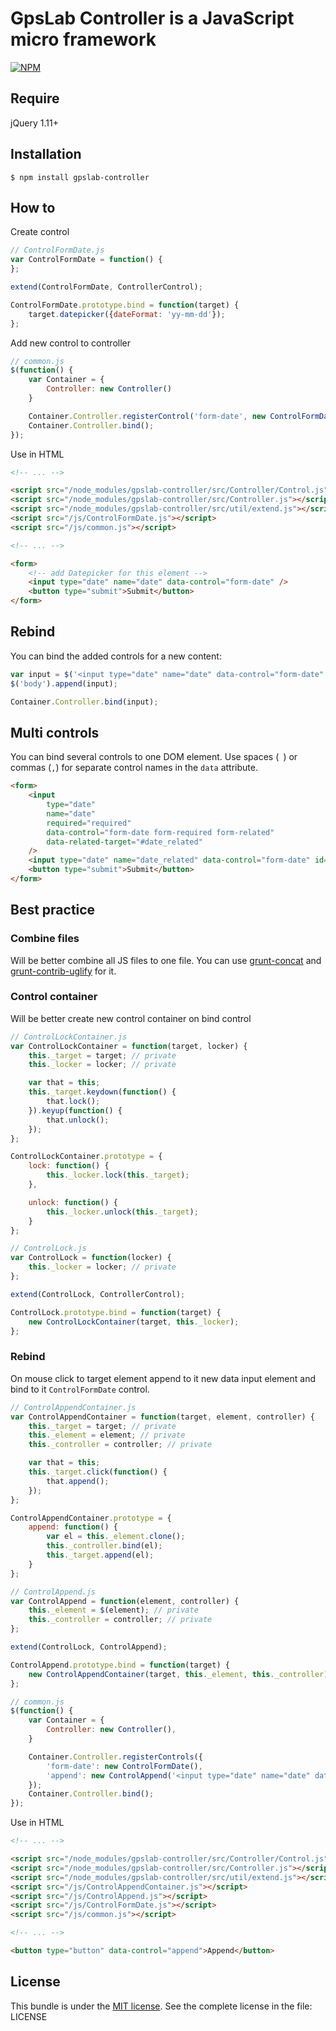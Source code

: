 GpsLab Controller is a JavaScript micro framework
=============================================

[![NPM](https://nodei.co/npm/gpslab-controller.png?downloads=true&stars=true)](https://nodei.co/npm/gpslab-controller/)

## Require

jQuery 1.11+

## Installation

```
$ npm install gpslab-controller
```

## How to

Create control

```js
// ControlFormDate.js
var ControlFormDate = function() {
};

extend(ControlFormDate, ControllerControl);

ControlFormDate.prototype.bind = function(target) {
    target.datepicker({dateFormat: 'yy-mm-dd'});
};
```

Add new control to controller

```js
// common.js
$(function() {
    var Container = {
        Controller: new Controller()
    }

    Container.Controller.registerControl('form-date', new ControlFormDate());
    Container.Controller.bind();
});
```

Use in HTML

```html
<!-- ... -->

<script src="/node_modules/gpslab-controller/src/Controller/Control.js"></script>
<script src="/node_modules/gpslab-controller/src/Controller.js"></script>
<script src="/node_modules/gpslab-controller/src/util/extend.js"></script>
<script src="/js/ControlFormDate.js"></script>
<script src="/js/common.js"></script>

<!-- ... -->

<form>
    <!-- add Datepicker for this element -->
    <input type="date" name="date" data-control="form-date" />
    <button type="submit">Submit</button>
</form>
```

## Rebind

You can bind the added controls for a new content:

```js
var input = $('<input type="date" name="date" data-control="form-date" />');
$('body').append(input);

Container.Controller.bind(input);
```

## Multi controls

You can bind several controls to one DOM element.
Use spaces (` `) or commas (`,`) for separate control names in the `data` attribute.

```html
<form>
    <input
        type="date"
        name="date"
        required="required"
        data-control="form-date form-required form-related"
        data-related-target="#date_related"
    />
    <input type="date" name="date_related" data-control="form-date" id="date_related" />
    <button type="submit">Submit</button>
</form>
```

## Best practice

### Combine files

Will be better combine all JS files to one file.
You can use [grunt-concat](https://www.npmjs.com/package/grunt-concat) and
[grunt-contrib-uglify](https://www.npmjs.com/package/grunt-contrib-uglify) for it.

### Control container

Will be better create new control container on bind control

```js
// ControlLockContainer.js
var ControlLockContainer = function(target, locker) {
    this._target = target; // private
    this._locker = locker; // private

    var that = this;
    this._target.keydown(function() {
        that.lock();
    }).keyup(function() {
        that.unlock();
    });
};

ControlLockContainer.prototype = {
    lock: function() {
        this._locker.lock(this._target);
    },

    unlock: function() {
        this._locker.unlock(this._target);
    }
};
```

```js
// ControlLock.js
var ControlLock = function(locker) {
    this._locker = locker; // private
};

extend(ControlLock, ControllerControl);

ControlLock.prototype.bind = function(target) {
    new ControlLockContainer(target, this._locker);
};
```

### Rebind

On mouse click to target element append to it new data input element and bind to it `ControlFormDate` control.

```js
// ControlAppendContainer.js
var ControlAppendContainer = function(target, element, controller) {
    this._target = target; // private
    this._element = element; // private
    this._controller = controller; // private

    var that = this;
    this._target.click(function() {
        that.append();
    });
};

ControlAppendContainer.prototype = {
    append: function() {
        var el = this._element.clone();
        this._controller.bind(el);
        this._target.append(el);
    }
};
```

```js
// ControlAppend.js
var ControlAppend = function(element, controller) {
    this._element = $(element); // private
    this._controller = controller; // private
};

extend(ControlLock, ControlAppend);

ControlAppend.prototype.bind = function(target) {
    new ControlAppendContainer(target, this._element, this._controller);
};
```

```js
// common.js
$(function() {
    var Container = {
        Controller: new Controller(),
    }

    Container.Controller.registerControls({
        'form-date': new ControlFormDate(),
        'append': new ControlAppend('<input type="date" name="date" data-control="form-date" />', Container.Controller)
    });
    Container.Controller.bind();
});
```

Use in HTML

```html
<!-- ... -->

<script src="/node_modules/gpslab-controller/src/Controller/Control.js"></script>
<script src="/node_modules/gpslab-controller/src/Controller.js"></script>
<script src="/node_modules/gpslab-controller/src/util/extend.js"></script>
<script src="/js/ControlAppendContainer.js"></script>
<script src="/js/ControlAppend.js"></script>
<script src="/js/ControlFormDate.js"></script>
<script src="/js/common.js"></script>

<!-- ... -->

<button type="button" data-control="append">Append</button>
```

## License

This bundle is under the [MIT license](http://opensource.org/licenses/MIT). See the complete license in the file: LICENSE
